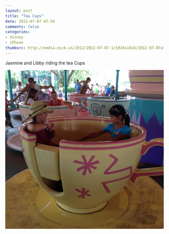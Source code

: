 ```yaml
---
layout: post
title: "Tea Cups"
date: 2012-07-07 07:59
comments: false
categories: 
- disney
- iPhone
thumbsrc: http://media.eick.us/2012/2012-07-07-1/1024x1024/2012-07-07at07.19.02.jpg
---
```

Jasmine and Libby riding the tea Cups

![Jasmine and Libby riding the tea Cups](/assets/images/2012/2012-07-07-1/2012-07-07at07.19.02.jpg)

